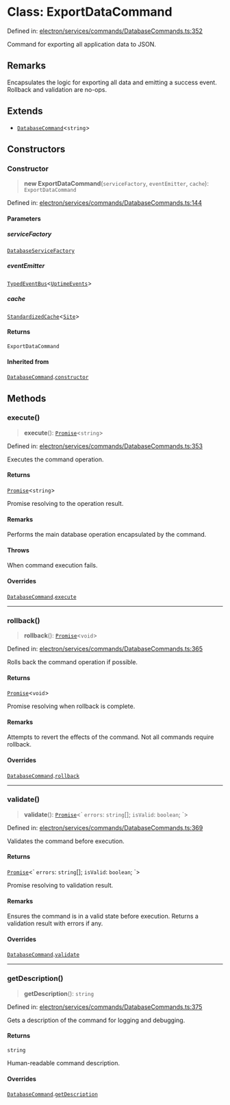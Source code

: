 # Class: ExportDataCommand

Defined in: [electron/services/commands/DatabaseCommands.ts:352](https://github.com/Nick2bad4u/Uptime-Watcher/blob/main/electron/services/commands/DatabaseCommands.ts#L352)

Command for exporting all application data to JSON.

## Remarks

Encapsulates the logic for exporting all data and emitting a success event.
Rollback and validation are no-ops.

## Extends

- [`DatabaseCommand`](DatabaseCommand.md)\<`string`\>

## Constructors

### Constructor

> **new ExportDataCommand**(`serviceFactory`, `eventEmitter`, `cache`): `ExportDataCommand`

Defined in: [electron/services/commands/DatabaseCommands.ts:144](https://github.com/Nick2bad4u/Uptime-Watcher/blob/main/electron/services/commands/DatabaseCommands.ts#L144)

#### Parameters

##### serviceFactory

[`DatabaseServiceFactory`](../../../factories/DatabaseServiceFactory/classes/DatabaseServiceFactory.md)

##### eventEmitter

[`TypedEventBus`](../../../../events/TypedEventBus/classes/TypedEventBus.md)\<[`UptimeEvents`](../../../../events/eventTypes/interfaces/UptimeEvents.md)\>

##### cache

[`StandardizedCache`](../../../../utils/cache/StandardizedCache/classes/StandardizedCache.md)\<[`Site`](../../../../../shared/types/interfaces/Site.md)\>

#### Returns

`ExportDataCommand`

#### Inherited from

[`DatabaseCommand`](DatabaseCommand.md).[`constructor`](DatabaseCommand.md#constructor)

## Methods

### execute()

> **execute**(): [`Promise`](https://developer.mozilla.org/docs/Web/JavaScript/Reference/Global_Objects/Promise)\<`string`\>

Defined in: [electron/services/commands/DatabaseCommands.ts:353](https://github.com/Nick2bad4u/Uptime-Watcher/blob/main/electron/services/commands/DatabaseCommands.ts#L353)

Executes the command operation.

#### Returns

[`Promise`](https://developer.mozilla.org/docs/Web/JavaScript/Reference/Global_Objects/Promise)\<`string`\>

Promise resolving to the operation result.

#### Remarks

Performs the main database operation encapsulated by the command.

#### Throws

When command execution fails.

#### Overrides

[`DatabaseCommand`](DatabaseCommand.md).[`execute`](DatabaseCommand.md#execute)

***

### rollback()

> **rollback**(): [`Promise`](https://developer.mozilla.org/docs/Web/JavaScript/Reference/Global_Objects/Promise)\<`void`\>

Defined in: [electron/services/commands/DatabaseCommands.ts:365](https://github.com/Nick2bad4u/Uptime-Watcher/blob/main/electron/services/commands/DatabaseCommands.ts#L365)

Rolls back the command operation if possible.

#### Returns

[`Promise`](https://developer.mozilla.org/docs/Web/JavaScript/Reference/Global_Objects/Promise)\<`void`\>

Promise resolving when rollback is complete.

#### Remarks

Attempts to revert the effects of the command. Not all commands require
rollback.

#### Overrides

[`DatabaseCommand`](DatabaseCommand.md).[`rollback`](DatabaseCommand.md#rollback)

***

### validate()

> **validate**(): [`Promise`](https://developer.mozilla.org/docs/Web/JavaScript/Reference/Global_Objects/Promise)\<\` `errors`: `string`[]; `isValid`: `boolean`; \`\>

Defined in: [electron/services/commands/DatabaseCommands.ts:369](https://github.com/Nick2bad4u/Uptime-Watcher/blob/main/electron/services/commands/DatabaseCommands.ts#L369)

Validates the command before execution.

#### Returns

[`Promise`](https://developer.mozilla.org/docs/Web/JavaScript/Reference/Global_Objects/Promise)\<\` `errors`: `string`[]; `isValid`: `boolean`; \`\>

Promise resolving to validation result.

#### Remarks

Ensures the command is in a valid state before execution. Returns a
validation result with errors if any.

#### Overrides

[`DatabaseCommand`](DatabaseCommand.md).[`validate`](DatabaseCommand.md#validate)

***

### getDescription()

> **getDescription**(): `string`

Defined in: [electron/services/commands/DatabaseCommands.ts:375](https://github.com/Nick2bad4u/Uptime-Watcher/blob/main/electron/services/commands/DatabaseCommands.ts#L375)

Gets a description of the command for logging and debugging.

#### Returns

`string`

Human-readable command description.

#### Overrides

[`DatabaseCommand`](DatabaseCommand.md).[`getDescription`](DatabaseCommand.md#getdescription)
